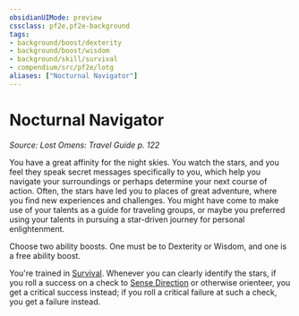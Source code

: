 ```yaml
---
obsidianUIMode: preview
cssclass: pf2e,pf2e-background
tags:
- background/boost/dexterity
- background/boost/wisdom
- background/skill/survival
- compendium/src/pf2e/lotg
aliases: ["Nocturnal Navigator"]
---
```

# Nocturnal Navigator
*Source: Lost Omens: Travel Guide p. 122*  

You have a great affinity for the night skies. You watch the stars, and you feel they speak secret messages specifically to you, which help you navigate your surroundings or perhaps determine your next course of action. Often, the stars have led you to places of great adventure, where you find new experiences and challenges. You might have come to make use of your talents as a guide for traveling groups, or maybe you preferred using your talents in pursuing a star-driven journey for personal enlightenment.

Choose two ability boosts. One must be to Dexterity or Wisdom, and one is a free ability boost.

You're trained in [Survival](skills.md#Survival). Whenever you can clearly identify the stars, if you roll a success on a check to [Sense Direction](sense-direction.md) or otherwise orienteer, you get a critical success instead; if you roll a critical failure at such a check, you get a failure instead.